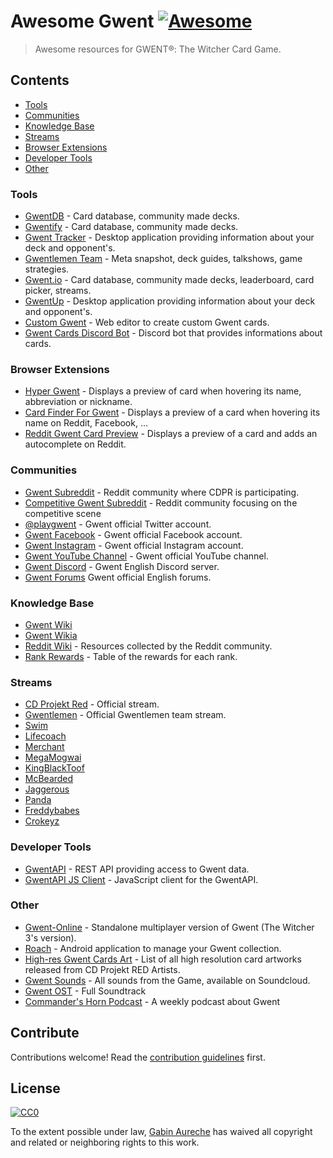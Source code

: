 # Awesome Gwent [![Awesome](https://cdn.rawgit.com/sindresorhus/awesome/d7305f38d29fed78fa85652e3a63e154dd8e8829/media/badge.svg)](https://github.com/sindresorhus/awesome)

> Awesome resources for GWENT®: The Witcher Card Game.

## Contents

- [Tools](#tools)
- [Communities](#communities)
- [Knowledge Base](#knowledge-base)
- [Streams](#streams)
- [Browser Extensions](#browser-extensions)
- [Developer Tools](#developer-tools)
- [Other](#other)

### Tools

- [GwentDB](http://www.gwentdb.com/) - Card database, community made decks.
- [Gwentify](http://gwentify.com/) - Card database, community made decks.
- [Gwent Tracker](http://www.gwent-tracker.com/) - Desktop application providing information about your deck and opponent's.
- [Gwentlemen Team](http://gwentlemen.com.s3-website.eu-central-1.amazonaws.com/) - Meta snapshot, deck guides, talkshows, game strategies.
- [Gwent.io](https://gwent.io/) - Card database, community made decks, leaderboard, card picker, streams.
- [GwentUp](https://gwentup.com/) - Desktop application providing information about your deck and opponent's.
- [Custom Gwent](http://custom-gwent.com/) - Web editor to create custom Gwent cards.
- [Gwent Cards Discord Bot](https://pabloszx.github.io/Gwent-Cards/) - Discord bot that provides informations about cards.

### Browser Extensions

- [Hyper Gwent](https://soreine.github.io/hyper-gwent/) - Displays a preview of card when hovering its name, abbreviation or nickname.
- [Card Finder For Gwent](https://chrome.google.com/webstore/detail/card-finder-for-gwent/pcfcjeaijiegidanbjbjabnolcibkmkh) - Displays a preview of a card when hovering its name on Reddit, Facebook, ...
- [Reddit Gwent Card Preview](https://chrome.google.com/webstore/detail/reddit-gwent-card-preview/bifbkjnkpbkfaecopllpagfmdpjbnfkh) - Displays a preview of a card and adds an autocomplete on Reddit.

### Communities

- [Gwent Subreddit](https://www.reddit.com/r/gwent/) - Reddit community where CDPR is participating.
- [Competitive Gwent Subreddit](https://www.reddit.com/r/Competitive_Gwent/) - Reddit community focusing on the competitive scene
- [@playgwent](https://twitter.com/playgwent) - Gwent official Twitter account.
- [Gwent Facebook](https://www.facebook.com/playgwent) - Gwent official Facebook account.
- [Gwent Instagram](https://www.instagram.com/playgwent/) - Gwent official Instagram account.
- [Gwent YouTube Channel](https://youtube.com/playgwent) - Gwent official YouTube channel.
- [Gwent Discord](https://discordapp.com/invite/EETa9tm) - Gwent English Discord server.
- [Gwent Forums](https://forums.cdprojektred.com/forum/en/gwent) Gwent official English forums.

### Knowledge Base

- [Gwent Wiki](http://gwent.gamepedia.com/Gwent_Wiki)
- [Gwent Wikia](http://gwent.wikia.com/wiki/Gwent_Wikia)
- [Reddit Wiki](https://www.reddit.com/r/gwent/wiki/index) - Resources collected by the Reddit community.
- [Rank Rewards](https://www.reddit.com/r/gwent/comments/6gnsh3/levelranked_reward_tables/) - Table of the rewards for each rank.

### Streams

- [CD Projekt Red](https://www.twitch.tv/cdprojektred) - Official stream.
- [Gwentlemen](https://www.twitch.tv/gwentlemen) - Official Gwentlemen team stream.
- [Swim](https://www.twitch.tv/swimstrim)
- [Lifecoach](https://www.twitch.tv/lifecoach1981)
- [Merchant](https://www.twitch.tv/rsmerchant)
- [MegaMogwai](https://www.twitch.tv/megam0gwai)
- [KingBlackToof](https://www.twitch.tv/kingblacktoof)
- [McBearded](https://www.twitch.tv/mcbearded)
- [Jaggerous](https://www.twitch.tv/jaggerous)
- [Panda](https://www.twitch.tv/impetuouspanda)
- [Freddybabes](https://www.twitch.tv/freddybabes)
- [Crokeyz](https://www.twitch.tv/crokeyz)

### Developer Tools

- [GwentAPI](https://gwentapi.com/) - REST API providing access to Gwent data.
- [GwentAPI JS Client](https://github.com/zhouzi/gwent-api-client) - JavaScript client for the GwentAPI.

### Other

- [Gwent-Online](https://github.com/exane/not-gwent-online) - Standalone multiplayer version of Gwent (The Witcher 3's version).
- [Roach](https://github.com/jamieadkins95/Roach) - Android application to manage your Gwent collection.
- [High-res Gwent Cards Art](https://www.reddit.com/r/gwent/wiki/cardsartwork) - List of all high resolution card artworks released from CD Projekt RED Artists.
- [Gwent Sounds](https://soundcloud.com/gwentsounds/sets) - All sounds from the Game, available on Soundcloud.
- [Gwent OST](https://www.youtube.com/watch?v=KJgsQc4ntxM) - Full Soundtrack
- [Commander's Horn Podcast](http://commandershorn.com) - A weekly podcast about Gwent

## Contribute

Contributions welcome! Read the [contribution guidelines](contributing.md) first.

## License

[![CC0](http://mirrors.creativecommons.org/presskit/buttons/88x31/svg/cc-zero.svg)](https://creativecommons.org/publicdomain/zero/1.0/)

To the extent possible under law, [Gabin Aureche](https://gabinaureche.com) has waived all copyright and related or neighboring rights to this work.
